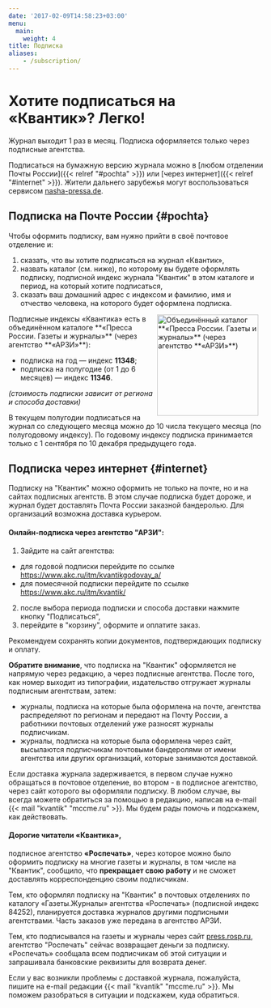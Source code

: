 ```yaml
---
date: '2017-02-09T14:58:23+03:00'
menu:
  main:
    weight: 4
title: Подписка
aliases:
    - /subscription/
---
```



# Хотите подписаться на «Квантик»? Легко!

Журнал выходит 1 раз в месяц.
Подписка оформляется только через подписные агентства.

Подписаться на бумажную версию журнала можно
в [любом отделении Почты России]({{< relref "#pochta" >}})
или [через интернет]({{< relref "#internet" >}}).
Жители дальнего зарубежья могут воспользоваться сервисом [nasha-pressa.de](http://nasha-pressa.de/index.php?com=items&task=show&item=4246).


## Подписка на Почте России {#pochta}

Чтобы оформить подписку, вам нужно прийти в своё почтовое отделение и:

1. сказать, что вы хотите подписаться на журнал «Квантик»,
2. назвать каталог (см. ниже), по которому вы будете оформлять подписку, подписной индекс журнала "Квантик" в этом каталоге и период, на который хотите подписаться,
3. сказать ваш домашний адрес с индексом и фамилию, имя и отчество человека, на которого будет оформлена подписка.


<img src="ARZI2021-1.jpg" alt="Объединённый каталог **«Пресса России. Газеты и журналы»** (через агентство **«АРЗИ»**)" style="height:200px;float:right;margin-right:10px;">
Подписные индексы «Квантика» есть в объединённом каталоге **«Пресса России. Газеты и журналы»** (через агентство **«АРЗИ»**):

* подписка на год — индекс **11348**;
* подписка на полугодие (от 1 до 6 месяцев) — индекс **11346**.

*(стоимость подписки зависит от региона и способа доставки)*



В текущем полугодии подписаться на журнал со следующего месяца можно до 10 числа текущего месяца (по полугодовому индексу).
По годовому индексу подписка принимается только с 1 сентября по 10  декабря предыдущего года. 



## Подписка через интернет {#internet}

Подписку на "Квантик" можно оформить не только на почте, но и на сайтах подписных агентств.
В этом случае подписка будет дороже, и журнал будет доставлять Почта России заказной бандеролью. Для организаций возможна доставка курьером.


#### Онлайн-подписка через агентство "АРЗИ":
1. Зайдите на сайт агентства:
  * для годовой подписки перейдите по ссылке https://www.akc.ru/itm/kvantikgodovay_a/
  * для помесячной подписки перейдите по ссылке https://www.akc.ru/itm/kvantik/ 
2. после выбора периода подписки и способа доставки нажмите кнопку "Подписаться",
3. перейдите в "корзину", оформите и оплатите заказ.


Рекомендуем сохранять копии документов, подтверждающих подписку и оплату.

**Обратите внимание**, что подписка на "Квантик" оформляется не напрямую через редакцию, а через подписные агентства.  После того, как номер выходит из типографии, издательство отгружает журналы подписным агентствам, затем:

- журналы, подписка на которые была оформлена на почте, агентства распределяют по регионам и передают на Почту России, а работники почтовых отделений уже разносят журналы подписчикам. 
- журналы, подписка на которые была оформлена через сайт, высылаются подписчикам почтовыми бандеролями от имени агентства или других организаций, которые занимаются доставкой.
 
Если доставка журнала задерживается, в первом случае нужно обращаться в почтовое отделение, во втором - в подписное агентство, через сайт которого вы оформляли подписку.
В любом случае, вы всегда можете обратиться за помощью в редакцию, написав на e-mail  {{< mail "kvantik" "mccme.ru" >}}. Мы будем рады помочь и подскажем, как действовать.

#### Дорогие читатели «Квантика»,

подписное агентство **«Роспечать»**, через которое можно было оформить подписку на многие газеты и журналы, в том числе на "Квантик", сообщило, что **прекращает свою работу** и не сможет доставлять корреспонденцию своим подписчикам.

Тем, кто оформлял подписку на "Квантик" в почтовых отделениях по каталогу «Газеты.Журналы» агентства «Роспечать» (подписной индекс 84252), планируется доставка журналов другими подписными агентствами. Часть заказов уже передана в агентство АРЗИ.

Тем, кто подписывался на газеты и журналы через сайт [press.rosp.ru](https://press.rosp.ru), агентство "Роспечать" сейчас возвращает деньги за подписку.
«Роспечать» сообщала всем подписчикам об этой ситуации и запрашивала банковские реквизиты для возврата денег.

Если у вас возникли проблемы с доставкой журнала, пожалуйста, пишите на e-mail редакции {{< mail "kvantik" "mccme.ru" >}}.
Мы поможем разобраться в ситуации и подскажем, куда обратиться.







